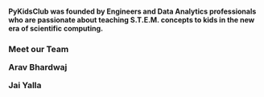 #### PyKidsClub was founded by Engineers and Data Analytics professionals who are passionate about teaching S.T.E.M. concepts to kids in the new era of scientific computing.

<h3> Meet our Team
<div>
  <p> Arav Bhardwaj </p>
</div>
<div>
   <p> Jai Yalla </p>
</div>
 
 

